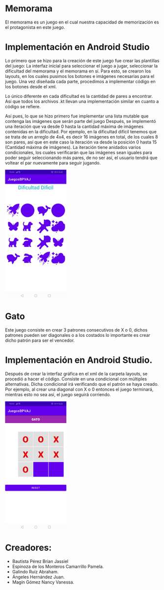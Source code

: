 # Memorama

El memorama es un juego en el cual nuestra capacidad de memorización
es el protagonista en este juego.

# Implementación en Android Studio

Lo primero que se hizo para la creación de este juego fue crear las plantillas del juego: La interfaz inicial para seleccionar el juego a jugar, seleccionar la dificultad del memorama y el memorama en sí. Para esto, se crearon los layouts, en los cuales pusimos los botones e imágenes necesarias para el juego. Una vez diseñada cada parte, procedimos a implementar código en los botones desde el xml.

Lo único diferente en cada dificultad es la cantidad de pares a encontrar. Así que todos los archivos .kt llevan una implementación similar en cuanto a código se refiere. 

Así pues, lo que se hizo primero fue implementar una lista mutable que contenga las imágenes que serán parte del juego
Después, se implementó una iteración que va desde 0 hasta la cantidad máxima de imágenes contenidas en la dificultad. Por ejemplo, en la dificultad difícil tenemos que se trata de un arreglo de 4x4, es decir 16 imágenes en total, de los cuales 8 son pares, así que en este caso la iteración va desde la posición 0 hasta 15 (Cantidad máxima de imágenes). La iteración tiene anidados varios condicionales, los cuales verificarán que las imágenes sean iguales para poder seguir seleccionando más pares, de no ser así, el usuario tendrá que voltear el par nuevamente para seguir jugando.

<p>
  <img src="img/Difmedia.jpeg" align = "center"  width="200"/>
</p>

# Gato

Este juego consiste en crear 3 patrones consecutivos de X o 0, dichos patrones pueden ser diagonales o a los costados
lo importante es crear dicho patrón para ser el vencedor.

# Implementación en Android Studio.

Después de crear la interfaz gráfica en el xml de la carpeta layouts, se procedió a hacer el código. 
Consiste en una condicional con múltiples alternativas. Dicha condicional irá verificando que el patrón se haya creado. 
Por ejemplo, al crear una diagonal con X o 0 entonces el juego terminará, mientras esto no sea así, el juego seguirá corriendo.

<p>
  <img src="img/gato.jpeg" align = "center"  width="200"/>
</p>

# Creadores:
- Bautista Pérez Brian Jassiel
- Espinoza de los Monteros Camarrillo Pamela.
- Galindo Ruíz Abraham.
- Ángeles Hernández Juan.
- Magín Gómez Nancy Vanessa.
